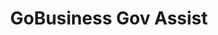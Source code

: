 ---
layout: homepage
title: GoBusiness Gov Assist
description: For Singapore Businesses
image: /images/
permalink: /
notification: <strong>COVID-19 Government Assistance for businesses:</strong> Click <a target="_blank" href="https://covid.gobusiness.gov.sg/govassist/govassist/">here</a> to view the list of government assistance to help businesses tide through COVID-19 
sections:
    - hero:
        title: Government Assistance for Businesses
        subtitle: The e-Adviser helps businesses in selecting a relevant assistance based on their business need. 
        background: /images/govassist-hero-banner.jpg
        button: Get started with e-Adviser
        url: https://ea-uat.l1t.molb.gov.sg/ 
        key_highlights:
        - title: Gobusiness Covid
          url: https://covid.gobusiness.gov.sg/
          description: Supporting our businesses, overcoming challenges and emerging stronger
        - title: Gebiz Alerts
          url: /gebiz-alerts/
          description: Be informed about the latest Government contracts
        - title: Productivity Solutions Grant
          url: /psg/
          description: PSG supports companies in the adoption of pre-scoped IT solutions and equipment that enhances productivity
        - title: Business Grants Portal
          url: https://www.businessgrants.gov.sg/
          description: Business Grants Portal brings government grants for businesses into one place, so it’s easier to find and apply for the grants you need.
---